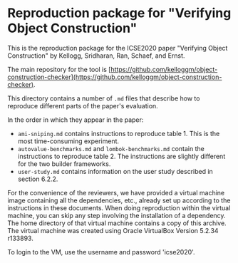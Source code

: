 Reproduction package for "Verifying Object Construction"
========================================================

This is the reproduction package for the ICSE2020 paper "Verifying Object Construction" by Kellogg, Sridharan, Ran, Schaef, and Ernst.

The main repository for the tool is [https://github.com/kelloggm/object-construction-checker](https://github.com/kelloggm/object-construction-checker).

This directory contains a number of `.md` files that describe how to reproduce different parts of the paper's evaluation.

In the order in which they appear in the paper:
* `ami-sniping.md` contains instructions to reproduce table 1. This is the most time-consuming experiment.
* `autovalue-benchmarks.md` and `lombok-benchmarks.md` contain the instructions to reproduce table 2. The instructions are slightly different for the two builder frameworks.
* `user-study.md` contains information on the user study described in section 6.2.2.

For the convenience of the reviewers, we have provided a virtual
machine image containing all the dependencies, etc., already set up
according to the instructions in these documents. When doing
reproduction within the virtual machine, you can skip any step
involving the installation of a dependency. The home directory of that
virtual machine contains a copy of this archive. The virtual machine
was created using Oracle VirtualBox Version 5.2.34 r133893.

To login to the VM, use the username and password 'icse2020'.